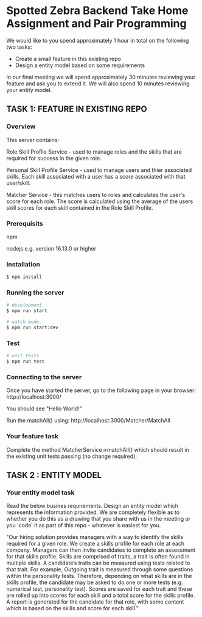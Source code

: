 # Spotted Zebra Backend Take Home Assignment and Pair Programming

We would like to you spend approximately 1 hour in total on the following two tasks:

- Create a small feature in this existing repo
- Design a entity model based on some requirements

In our final meeting we will spend approximately 30 minutes reviewing your feature and ask you to extend it.  We will also spend 10 minutes reviewing your entity model.

## TASK 1: FEATURE IN EXISTING REPO
### Overview
This server contains:

Role Skill Profile Service - used to manage roles and the skills that are required for success in the given role.

Personal Skill Profile Service - used to manage users and thier associated skills.  Each skill associated with a user has a score associated with that user/skill.

Matcher Service - this matches users to roles and calculates the user's score for each role.  The score is calculated using the average of the users skill scores for each skill contained in the Role Skill Profile.


### Prerequisits
npm

nodejs e.g. version 16.13.0 or higher

### Installation

```bash
$ npm install
```

### Running the server

```bash
# development
$ npm run start

# watch mode
$ npm run start:dev
```

### Test

```bash
# unit tests
$ npm run test
```


### Connecting to the server

Once you have started the server, go to the following page in your browser:
http://localhost:3000/

You should see "Hello World!"

Run the matchAll() using:
http://localhost:3000/Matcher/MatchAll

### Your feature task
Complete the method MatcherService->matchAll() which should result in the existing unit tests passing (no change required).

## TASK 2 : ENTITY MODEL

### Your entity model task

Read the below busines requirements.  Design an entity model which represents the information provided.  We are completely flexible as to whether you do this as a drawing that you share with us in the meeting or you 'code' it as part of this repo - whatever is easiest for you.

"Our hiring solution provides managers with a way to identify the skills required for a given role.  We create a skills profile for each role at each company.  Managers can then invite candidates to complete an assessment for that skills profile.  Skills are comprised of traits, a trait is often found in multiple skills.  A candidate’s traits can be measured using tests related to that trait.  For example, Outgoing trait is measured through some questions within the personality tests.   Therefore, depending on what skills are in the skills profile, the candidate may be asked to do one or more tests (e.g. numerical test, personality test).  Scores are saved for each trait and these are rolled up into scores for each skill and a total score for the skills profile.  A report is generated for the candidate for that role, with some content which is based on the skills and score for each skill."
